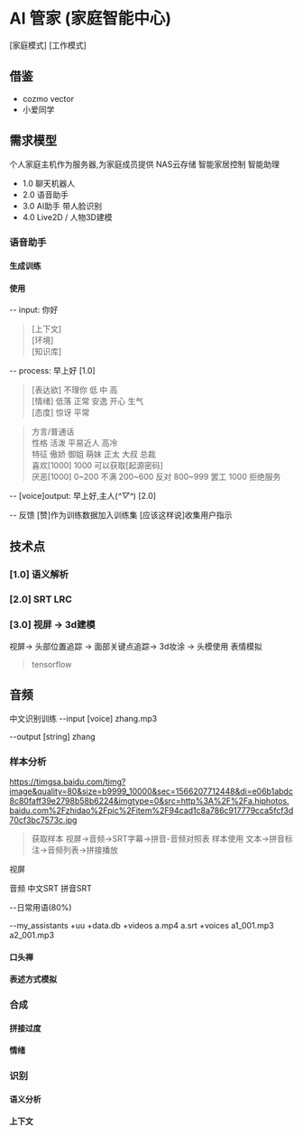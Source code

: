 # AI 管家 (家庭智能中心)

[家庭模式]
[工作模式]

## 借鉴
- cozmo vector
- 小爱同学

## 需求模型
个人家庭主机作为服务器,为家庭成员提供
NAS云存储 智能家居控制 智能助理

* 1.0 聊天机器人
* 2.0 语音助手
* 3.0 AI助手 带人脸识别
* 4.0 Live2D / 人物3D建模

### 语音助手

#### 生成训练

#### 使用
-- input: 你好

> [上下文] <br>
> [环境] <br>
> [知识库] <br>

-- process: 早上好 [1.0]

> [表达欲] 不理你 低 中 高 <br>
> [情绪] 低落 正常 安逸 开心 生气 <br>
> [态度] 惊讶 平常 <br>

> 方言/普通话   <br>
> 性格 活泼 平易近人 高冷 <br>
> 特征 傲娇 御姐 萌妹 正太 大叔 总裁 <br>
> 喜欢[1000]                                 1000 可以获取[起源密码] <br>
> 厌恶[1000] 0~200 不满 200~600 反对 800~999 罢工 1000 拒绝服务 <br>

-- [voice]output: 早上好,主人(*^▽^*) [2.0] <br>

-- 反馈  [赞]作为训练数据加入训练集
        [应该这样说]收集用户指示 <br>

## 技术点
### [1.0] 语义解析

### [2.0] SRT LRC



### [3.0] 视屏 -> 3d建模
视屏-> 头部位置追踪 -> 面部关键点追踪-> 3d妆涂 -> 头模使用 表情模拟

> tensorflow




##
## 音频
中文识别训练
--input [voice] zhang.mp3

--output [string] zhang
### 样本分析
https://timgsa.baidu.com/timg?image&quality=80&size=b9999_10000&sec=1566207712448&di=e06b1abdc8c80faff39e2798b58b6224&imgtype=0&src=http%3A%2F%2Fa.hiphotos.baidu.com%2Fzhidao%2Fpic%2Fitem%2F94cad1c8a786c917779cca5fcf3d70cf3bc7573c.jpg
> 获取样本 视屏->音频->SRT字幕->拼音-音频对照表
> 样本使用 文本->拼音标注->音频列表->拼接播放

视屏

音频
中文SRT
拼音SRT


--日常用语(80%)

--my_assistants
  +uu
   +data.db
   +videos
    a.mp4
    a.srt
   +voices
    a1_001.mp3
    a2_001.mp3

#### 口头禅

#### 表述方式模拟

### 合成

####
####
#### 拼接过度

#### 情绪

### 识别

#### 语义分析
#### 上下文
####
